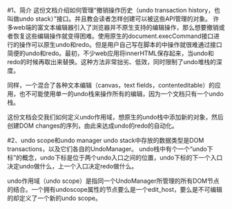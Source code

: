 #1、简介
这份文档介绍如何管理“撤销操作历史（undo transaction history，也叫做undo stack）”接口。并且教会读者怎样创建可以被这些API管理的对象。
许多web端的富文本编辑器引入了浏览器并不原生支持的编辑操作，那么想要撤销或者恢复这些编辑操作就变得困难。使用原生的document.execCommand接口进行的操作可以原生undo和redo。但是用户自己写在脚本的中操作就很难通过接口简便的undo和redo。最初，不少web应用将innerHTML保存起来，当undo和redo的时候再取出来替换。这种方法非常拙劣、低效，同时限制了undo堆栈的深度。

同样，一个混合了各种文本编辑（canvas，text fields，contenteditable）的应用，也不可能使用单一的undo栈来操作所有的编辑，因为一个文档只有一个undo栈。

这份文档会交我们如何定义undo作用域，想原生的undo栈中添加新的对象，然后创建DOM changes的序列，由此来达成undo的redo的自动化。

#2、undo scope和undo manager
undo stack中存放的数据类型是DOM transactions，以及它们各自的UndoManager。
undo栈中有个一个“undo下标”的概念，undo下标是位于两个undo入口之间的位置，undo下标的下一个入口决定undo做什么，上一个入口决定redo做什么。

undo作用域（undo scope）是指同一个UndoManager所管理的所有DOM节点的结合。一个拥有undoscope属性的节点要么是一个edit_host，要么是不可编辑的却定义了一个新的undo scope。
